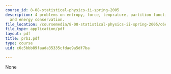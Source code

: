 ```yaml
---
course_id: 8-08-statistical-physics-ii-spring-2005
description: 4 problems on entropy, force, temprature, partition function, tension,
  and energy conservation.
file_location: /coursemedia/8-08-statistical-physics-ii-spring-2005/c6c5bbb89faada35335cfdae9a5df7ba_prb1.pdf
file_type: application/pdf
layout: pdf
title: prb1.pdf
type: course
uid: c6c5bbb89faada35335cfdae9a5df7ba

---
```

None